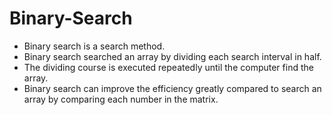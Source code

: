 # Binary-Search
- Binary search is a search method.
- Binary search searched an array by dividing each search interval in half.
- The dividing course is executed repeatedly until the computer find the array.
- Binary search can improve the efficiency greatly compared to search an array by comparing each number in the matrix.

